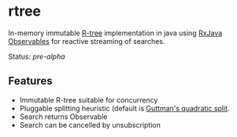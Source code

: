 rtree
=========

In-memory immutable [R-tree](http://en.wikipedia.org/wiki/R-tree) implementation in java using [RxJava Observables](https://github.com/ReactiveX/RxJava) for reactive streaming of searches. 

Status: *pre-alpha*

Features
------------
* Immutable R-tree suitable for concurrency
* Pluggable splitting heuristic (default is [Guttman's quadratic split](http://www-db.deis.unibo.it/courses/SI-LS/papers/Gut84.pdf).
* Search returns Observable 
* Search can be cancelled by unsubscription

